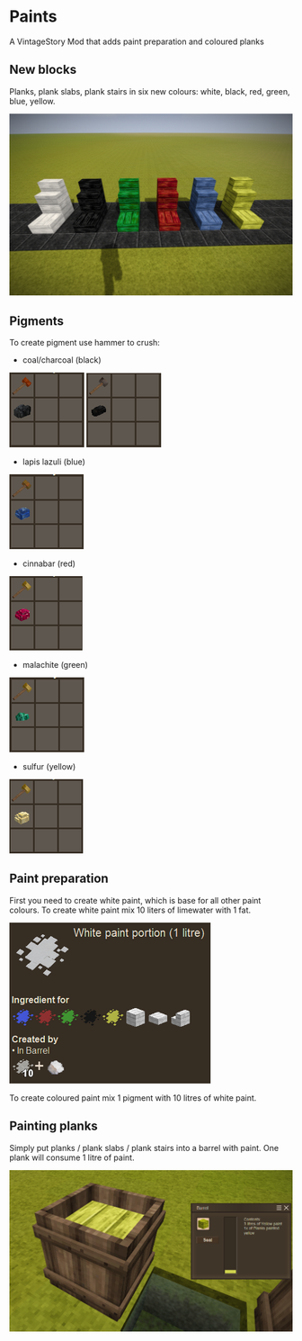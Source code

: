 # Paints
A VintageStory Mod that adds paint preparation and coloured planks

## New blocks

Planks, plank slabs, plank stairs in six new colours: white, black, red, green, blue, yellow.

![New blocks](screenshots/newblocks.png)

## Pigments

To create pigment use hammer to crush: 
 - coal/charcoal (black)
 
 ![Black pigment coal](screenshots/blackpigment.png) ![Black pigment charcoal](screenshots/blackpigment2.png)
 
 - lapis lazuli (blue)
 
 ![Blue pigment](screenshots/bluepigment.png)
 
 - cinnabar (red)
 
 ![Red pigment](screenshots/redpigment.png)
 
 - malachite (green)
 
 ![Green pigment](screenshots/greenpigment.png)
 
 - sulfur (yellow)
 
 ![Yellow pigment](screenshots/yellowpigment.png)

## Paint preparation

First you need to create white paint, which is base for all other paint colours. To create white paint mix 10 liters of limewater with 1 fat.

![White paint](screenshots/whitepaint.png)

To create coloured paint mix 1 pigment with 10 litres of white paint.

## Painting planks

Simply put planks / plank slabs / plank stairs into a barrel with paint. One plank will consume 1 litre of paint.

![Painting planks](screenshots/paintingplanks.png)
